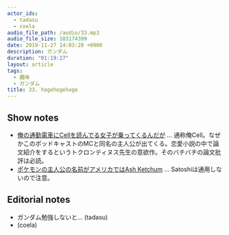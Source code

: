 ```yaml
---
actor_ids:
  - tadasu
  - coela
audio_file_path: /audio/33.mp3
audio_file_size: 103174399
date: 2019-11-27 14:03:28 +0900
description: ガンダム
duration: "01:19:27"
layout: article
tags: 
  - 趣味
  - ガンダム
title: 33. hogehogehoge
---
```




## Show notes
- [俺の通勤電車にCellを読んでる女子が乗ってくるんだが](https://kakuyomu.jp/works/1177354054892425531) ... 通称俺Cell。なぜかこのポッドキャストのMCと同名の主人公が出てくる。恋愛小説の中で論文紹介をするというトクロンティヌス先生の意欲作。そのバチバチの論文批評は必読。
- [ポケモンの主人公の名前がアメリカではAsh Ketchum](https://bulbapedia.bulbagarden.net/wiki/Ash_Ketchum) ... Satoshiは通用しないので注意。


## Editorial notes
- ガンダム勉強しないと... (tadasu)
- (coela)
